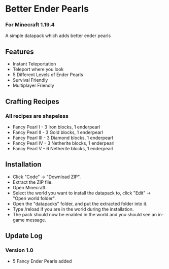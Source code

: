 # Better Ender Pearls
### For Minecraft 1.19.4
A simple datapack which adds better ender pearls

## Features
* Instant Teleportation
* Teleport where you look
* 5 Different Levels of Ender Pearls
* Survival Friendly
* Multiplayer Friendly

## Crafting Recipes
### All recipes are shapeless
* Fancy Pearl I - 3 Iron blocks, 1 enderpearl
* Fancy Pearl II - 3 Gold blocks, 1 enderpearl
* Fancy Pearl III - 3 Diamond blocks, 1 enderpearl
* Fancy Pearl IV - 3 Netherite blocks, 1 enderpearl
* Fancy Pearl V - 6 Netherite blocks, 1 enderpearl

## Installation
* Click "Code" -> "Download ZIP".
* Extract the ZIP file.
* Open Minecraft.
* Select the world you want to install the datapack to, click "Edit" -> "Open world folder".
* Open the "datapacks" folder, and put the extracted folder into it.
* Type /reload if you are in the world during the installation.
* The pack should now be enabled in the world and you should see an in-game message.

## Update Log
### Version 1.0
* 5 Fancy Ender Pearls added
